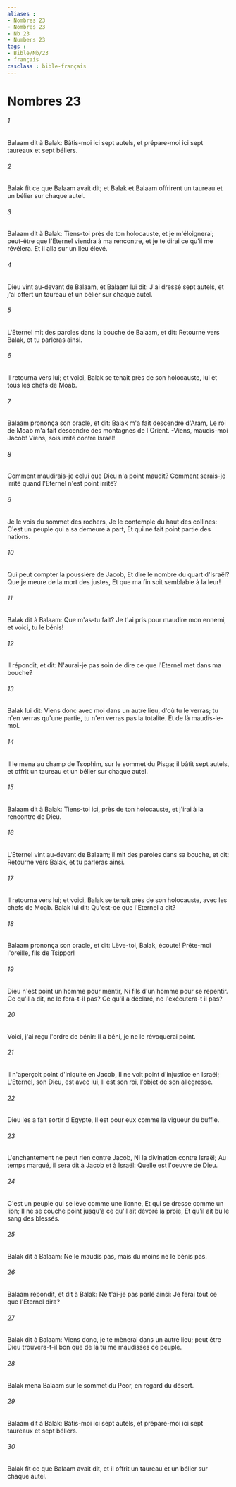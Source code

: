 ```yaml
---
aliases : 
- Nombres 23
- Nombres 23
- Nb 23
- Numbers 23
tags : 
- Bible/Nb/23
- français
cssclass : bible-français
---
```


# Nombres 23

###### 1
Balaam dit à Balak: Bâtis-moi ici sept autels, et prépare-moi ici sept taureaux et sept béliers.
###### 2
Balak fit ce que Balaam avait dit; et Balak et Balaam offrirent un taureau et un bélier sur chaque autel.
###### 3
Balaam dit à Balak: Tiens-toi près de ton holocauste, et je m'éloignerai; peut-être que l'Eternel viendra à ma rencontre, et je te dirai ce qu'il me révélera. Et il alla sur un lieu élevé.
###### 4
Dieu vint au-devant de Balaam, et Balaam lui dit: J'ai dressé sept autels, et j'ai offert un taureau et un bélier sur chaque autel.
###### 5
L'Eternel mit des paroles dans la bouche de Balaam, et dit: Retourne vers Balak, et tu parleras ainsi.
###### 6
Il retourna vers lui; et voici, Balak se tenait près de son holocauste, lui et tous les chefs de Moab.
###### 7
Balaam prononça son oracle, et dit: Balak m'a fait descendre d'Aram, Le roi de Moab m'a fait descendre des montagnes de l'Orient. -Viens, maudis-moi Jacob! Viens, sois irrité contre Israël!
###### 8
Comment maudirais-je celui que Dieu n'a point maudit? Comment serais-je irrité quand l'Eternel n'est point irrité?
###### 9
Je le vois du sommet des rochers, Je le contemple du haut des collines: C'est un peuple qui a sa demeure à part, Et qui ne fait point partie des nations.
###### 10
Qui peut compter la poussière de Jacob, Et dire le nombre du quart d'Israël? Que je meure de la mort des justes, Et que ma fin soit semblable à la leur!
###### 11
Balak dit à Balaam: Que m'as-tu fait? Je t'ai pris pour maudire mon ennemi, et voici, tu le bénis!
###### 12
Il répondit, et dit: N'aurai-je pas soin de dire ce que l'Eternel met dans ma bouche?
###### 13
Balak lui dit: Viens donc avec moi dans un autre lieu, d'où tu le verras; tu n'en verras qu'une partie, tu n'en verras pas la totalité. Et de là maudis-le-moi.
###### 14
Il le mena au champ de Tsophim, sur le sommet du Pisga; il bâtit sept autels, et offrit un taureau et un bélier sur chaque autel.
###### 15
Balaam dit à Balak: Tiens-toi ici, près de ton holocauste, et j'irai à la rencontre de Dieu.
###### 16
L'Eternel vint au-devant de Balaam; il mit des paroles dans sa bouche, et dit: Retourne vers Balak, et tu parleras ainsi.
###### 17
Il retourna vers lui; et voici, Balak se tenait près de son holocauste, avec les chefs de Moab. Balak lui dit: Qu'est-ce que l'Eternel a dit?
###### 18
Balaam prononça son oracle, et dit: Lève-toi, Balak, écoute! Prête-moi l'oreille, fils de Tsippor!
###### 19
Dieu n'est point un homme pour mentir, Ni fils d'un homme pour se repentir. Ce qu'il a dit, ne le fera-t-il pas? Ce qu'il a déclaré, ne l'exécutera-t il pas?
###### 20
Voici, j'ai reçu l'ordre de bénir: Il a béni, je ne le révoquerai point.
###### 21
Il n'aperçoit point d'iniquité en Jacob, Il ne voit point d'injustice en Israël; L'Eternel, son Dieu, est avec lui, Il est son roi, l'objet de son allégresse.
###### 22
Dieu les a fait sortir d'Egypte, Il est pour eux comme la vigueur du buffle.
###### 23
L'enchantement ne peut rien contre Jacob, Ni la divination contre Israël; Au temps marqué, il sera dit à Jacob et à Israël: Quelle est l'oeuvre de Dieu.
###### 24
C'est un peuple qui se lève comme une lionne, Et qui se dresse comme un lion; Il ne se couche point jusqu'à ce qu'il ait dévoré la proie, Et qu'il ait bu le sang des blessés.
###### 25
Balak dit à Balaam: Ne le maudis pas, mais du moins ne le bénis pas.
###### 26
Balaam répondit, et dit à Balak: Ne t'ai-je pas parlé ainsi: Je ferai tout ce que l'Eternel dira?
###### 27
Balak dit à Balaam: Viens donc, je te mènerai dans un autre lieu; peut être Dieu trouvera-t-il bon que de là tu me maudisses ce peuple.
###### 28
Balak mena Balaam sur le sommet du Peor, en regard du désert.
###### 29
Balaam dit à Balak: Bâtis-moi ici sept autels, et prépare-moi ici sept taureaux et sept béliers.
###### 30
Balak fit ce que Balaam avait dit, et il offrit un taureau et un bélier sur chaque autel.
